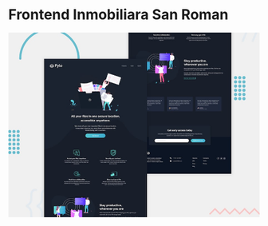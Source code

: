 # Frontend  Inmobiliara San Roman

![Design preview for the Fylo dark theme landing page challenge](./design/desktop-preview.jpg)

 